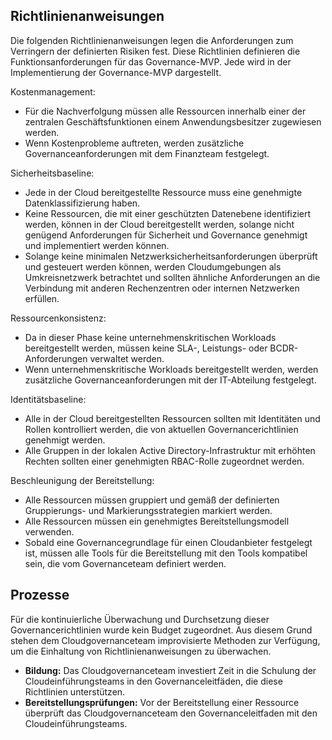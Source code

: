 <!-- TEMPLATE FILE - DO NOT ADD METADATA -->
<!-- markdownlint-disable MD002 MD041 -->

## <a name="policy-statements"></a>Richtlinienanweisungen

Die folgenden Richtlinienanweisungen legen die Anforderungen zum Verringern der definierten Risiken fest. Diese Richtlinien definieren die Funktionsanforderungen für das Governance-MVP. Jede wird in der Implementierung der Governance-MVP dargestellt.

Kostenmanagement:

- Für die Nachverfolgung müssen alle Ressourcen innerhalb einer der zentralen Geschäftsfunktionen einem Anwendungsbesitzer zugewiesen werden.
- Wenn Kostenprobleme auftreten, werden zusätzliche Governanceanforderungen mit dem Finanzteam festgelegt.

Sicherheitsbaseline:

- Jede in der Cloud bereitgestellte Ressource muss eine genehmigte Datenklassifizierung haben.
- Keine Ressourcen, die mit einer geschützten Datenebene identifiziert werden, können in der Cloud bereitgestellt werden, solange nicht genügend Anforderungen für Sicherheit und Governance genehmigt und implementiert werden können.
- Solange keine minimalen Netzwerksicherheitsanforderungen überprüft und gesteuert werden können, werden Cloudumgebungen als Umkreisnetzwerk betrachtet und sollten ähnliche Anforderungen an die Verbindung mit anderen Rechenzentren oder internen Netzwerken erfüllen.

Ressourcenkonsistenz:

- Da in dieser Phase keine unternehmenskritischen Workloads bereitgestellt werden, müssen keine SLA-, Leistungs- oder BCDR-Anforderungen verwaltet werden.
- Wenn unternehmenskritische Workloads bereitgestellt werden, werden zusätzliche Governanceanforderungen mit der IT-Abteilung festgelegt.

Identitätsbaseline:

- Alle in der Cloud bereitgestellten Ressourcen sollten mit Identitäten und Rollen kontrolliert werden, die von aktuellen Governancerichtlinien genehmigt werden.
- Alle Gruppen in der lokalen Active Directory-Infrastruktur mit erhöhten Rechten sollten einer genehmigten RBAC-Rolle zugeordnet werden.

Beschleunigung der Bereitstellung:

- Alle Ressourcen müssen gruppiert und gemäß der definierten Gruppierungs- und Markierungsstrategien markiert werden.
- Alle Ressourcen müssen ein genehmigtes Bereitstellungsmodell verwenden.
- Sobald eine Governancegrundlage für einen Cloudanbieter festgelegt ist, müssen alle Tools für die Bereitstellung mit den Tools kompatibel sein, die vom Governanceteam definiert werden.

## <a name="processes"></a>Prozesse

Für die kontinuierliche Überwachung und Durchsetzung dieser Governancerichtlinien wurde kein Budget zugeordnet. Aus diesem Grund stehen dem Cloudgovernanceteam improvisierte Methoden zur Verfügung, um die Einhaltung von Richtlinienanweisungen zu überwachen.

- **Bildung:** Das Cloudgovernanceteam investiert Zeit in die Schulung der Cloudeinführungsteams in den Governanceleitfäden, die diese Richtlinien unterstützen.
- **Bereitstellungsprüfungen:** Vor der Bereitstellung einer Ressource überprüft das Cloudgovernanceteam den Governanceleitfaden mit den Cloudeinführungsteams.
